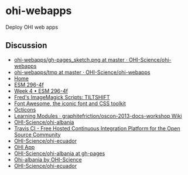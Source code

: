 ohi-webapps
=================

Deploy OHI web apps

## Discussion
* [ohi-webapps/gh-pages_sketch.png at master · OHI-Science/ohi-webapps](https://github.com/OHI-Science/ohi-webapps/blob/master/tmp/gh-pages_sketch.png)
* [ohi-webapps/tmp at master · OHI-Science/ohi-webapps](https://github.com/OHI-Science/ohi-webapps/tree/master/tmp)
* [Home](http://ohi-science.org/)
* [ESM 296-4f](http://ucsb-bren.github.io/esm296-4f/)
* [Week 4 • ESM 296-4f](http://ucsb-bren.github.io/esm296-4f/wk4/)
* [Fred's ImageMagick Scripts: TILTSHIFT](http://www.fmwconcepts.com/imagemagick/tiltshift/index.php)
* [Font Awesome, the iconic font and CSS toolkit](http://fortawesome.github.io/Font-Awesome/)
* [Octicons](https://octicons.github.com/)
* [Learning Modules · graphitefriction/oscon-2013-docs-workshop Wiki](https://github.com/graphitefriction/oscon-2013-docs-workshop/wiki/Learning-Modules)
* [OHI-Science/ohi-albania](https://github.com/OHI-Science/ohi-albania)
* [Travis CI - Free Hosted Continuous Integration Platform for the Open Source Community](https://travis-ci.org/OHI-Science/ohi-ecuador)
* [OHI-Science/ohi-ecuador](https://github.com/OHI-Science/ohi-ecuador)
* [OHI App](https://ohi-science.shinyapps.io/ecuador/)
* [OHI-Science/ohi-albania at gh-pages](https://github.com/OHI-Science/ohi-albania/tree/gh-pages)
* [Ohi-albania by OHI-Science](http://ohi-science.org/ohi-albania/)
* [OHI-Science/ohi-ecuador](https://github.com/OHI-Science/ohi-ecuador)
